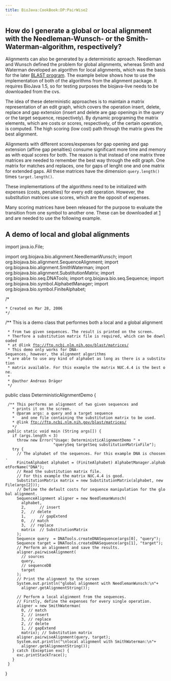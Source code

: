 ```yaml
---
title: BioJava:CookBook:DP:PairWise2
---
```


How do I generate a global or local alignment with the Needleman-Wunsch- or the Smith-Waterman-algorithm, respectively?
-----------------------------------------------------------------------------------------------------------------------

Alignments can also be generated by a deterministic aproach. Needleman
and Wunsch defined the problem for global alignments, whereas Smith and
Waterman developed an algorithm for local alignments, which was the
basis for the later [BLAST program](http://www.ncbi.nih.gov/BLAST/). The
example below shows how to use the implementation of both of the
algorithms from the alignment package. It requires BioJava 1.5, so for
testing purposes the biojava-live needs to be downloaded from the cvs.

The idea of these deterministic approaches is to maintain a matrix
representation of an edit graph, which covers the operation insert,
delete, replace and gap extension (insert and delete are gap openings in
the query or the target sequence, respectively). By dynamic programing
the matrix elements, which are costs or scores, respectively, of the
certain operation, is computed. The high scoring (low cost) path through
the matrix gives the best alignment.

Alignments with different scores/expenses for gap opening and gap
extension (affine gap penalties) consume significant more time and
memory as with equal scores for both. The reason is that instead of one
matrix three matrices are needed to remember the best way through the
edit graph. One matrix for matches and replaces, one for gaps of lenght
one and one matrix for extended gaps. All these matrices have the
dimension `query.length()` times `target.length()`.

These implementations of the algorithms need to be initialized with
expenses (costs, penalties) for every edit operation. However, the
substitution matrices use scores, which are the opposit of expenses.

Many scoring matrices have been released for the purpose to evaluate the
transition from one symbol to another one. These can be downloaded at
[1](ftp://ftp.ncbi.nlm.nih.gov/blast/matrices/) and are needed to use
the following example.

A demo of local and global alignments
-------------------------------------

<java> import java.io.File;

import org.biojava.bio.alignment.NeedlemanWunsch; import
org.biojava.bio.alignment.SequenceAlignment; import
org.biojava.bio.alignment.SmithWaterman; import
org.biojava.bio.alignment.SubstitutionMatrix; import
org.biojava.bio.seq.DNATools; import org.biojava.bio.seq.Sequence;
import org.biojava.bio.symbol.AlphabetManager; import
org.biojava.bio.symbol.FiniteAlphabet;

/\*

`* Created on Mar 28, 2006`  
`*/`

/\*\* This is a demo class that performes both a local and a global
alignment

` * from two given sequences. The result is printed on the screen. `  
` * Therfore a substitution matrix file is required, which can be downloaded`  
` * at @link `[`ftp://ftp.ncbi.nlm.nih.gov/blast/matrices/`](ftp://ftp.ncbi.nlm.nih.gov/blast/matrices/)  
` * This demo only works for DNA-Sequences, however, the alignment algorithms`  
` * are able to use any kind of alphabet as long as there is a substitution`  
` * matrix available. For this example the matrix NUC.4.4 is the best one.`  
` *`  
` * @author Andreas Dräger`  
` */`

public class DeterministicAlignmentDemo {

` /** This performs an alignment of two given sequences and `  
`   * prints it on the screen.`  
`   * @param args: a query and a target sequence `  
`   *   and one file containing the substitution matrix to be used.`  
`   * @link `[`ftp://ftp.ncbi.nlm.nih.gov/blast/matrices/`](ftp://ftp.ncbi.nlm.nih.gov/blast/matrices/)  
`   */`  
` public static void main (String args[]) {`  
`   if (args.length < 3)`  
`     throw new Error("Usage: DeterministicAlignmentDemo " +`  
`                     "querySeq targetSeq substitutionMatrixFile");`  
`   try {`  
`     // The alphabet of the sequences. For this example DNA is choosen.`  
`     FiniteAlphabet alphabet = (FiniteAlphabet) AlphabetManager.alphabetForName("DNA");`  
`     // Read the substitution matrix file. `  
`     // For this example the matrix NUC.4.4 is good.`  
`     SubstitutionMatrix matrix = new SubstitutionMatrix(alphabet, new File(args[2]));`  
`     // Define the default costs for sequence manipulation for the global alignment.`  
`     SequenceAlignment aligner = new NeedlemanWunsch( `  
`       alphabet, `  
`       2,      // insert`  
`       2,  // delete`  
`       1,      // gapExtend`  
`       0,  // match`  
`       3,  // replace`  
`       matrix  // SubstitutionMatrix`  
`     );`  
`     Sequence query  = DNATools.createDNASequence(args[0], "query");`  
`     Sequence target = DNATools.createDNASequence(args[1], "target");`  
`     // Perform an alignment and save the results.`  
`     aligner.pairwiseAlignment(`  
`       // sources`  
`       query, `  
`       // sequenceDB`  
`       target`  
`     );`  
`     // Print the alignment to the screen`  
`     System.out.println("global alignment with NeedlemanWunsch:\n"+`  
`       aligner.getAlignmentString());    `  
`     `  
`     // Perform a local alginment from the sequences. `  
`     // Firstly, define the expenses for every single operation.`  
`     aligner = new SmithWaterman(`  
`       0, // match`  
`       2, // insert`  
`       3, // replace `  
`       2, // delete`  
`       1, // gapExtend`  
`       matrix); // Substitution matrix`  
`     aligner.pairwiseAlignment(query, target);`  
`     System.out.println("\nlocal alignment with SmithWaterman:\n"+`  
`       aligner.getAlignmentString());`  
`   } catch (Exception exc) {`  
`     exc.printStackTrace();`  
`   }`  
` }`

} </java>
